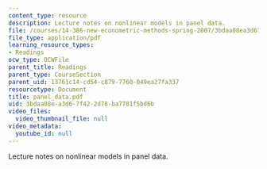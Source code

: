 ```yaml
---
content_type: resource
description: Lecture notes on nonlinear models in panel data.
file: /courses/14-386-new-econometric-methods-spring-2007/3bdaa08ea3d67f422d78ba7781f5bd6b_panel_data.pdf
file_type: application/pdf
learning_resource_types:
- Readings
ocw_type: OCWFile
parent_title: Readings
parent_type: CourseSection
parent_uid: 13761c14-cd54-c879-7760-049ea27fa337
resourcetype: Document
title: panel_data.pdf
uid: 3bdaa08e-a3d6-7f42-2d78-ba7781f5bd6b
video_files:
  video_thumbnail_file: null
video_metadata:
  youtube_id: null
---
```

Lecture notes on nonlinear models in panel data.

